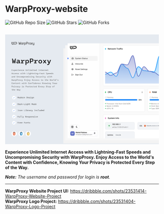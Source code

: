 # WarpProxy-website

![GitHub Repo Size](https://img.shields.io/github/repo-size/Mhadi-1382/WarpProxy-website)
![GitHub Stars](https://img.shields.io/github/stars/Mhadi-1382/WarpProxy-website)
![GitHub Forks](https://img.shields.io/github/forks/Mhadi-1382/WarpProxy-website)

<br>

<img src="https://github.com/Mhadi-1382/WarpProxy-website/blob/master/WarpProxy_Website_Cover.png" alt="WarpProxy-website" description="Experience Unlimited Internet Access with Lightning-Fast Speeds and Uncompromising Security with WarpProxy. Enjoy Access to the World's Content with Confidence, Knowing Your Privacy is Protected Every Step of the Way.">

**Experience Unlimited Internet Access with Lightning-Fast Speeds and Uncompromising Security with WarpProxy. Enjoy Access to the World's Content with Confidence, Knowing Your Privacy is Protected Every Step of the Way.**

***Note:** The username and password for login is **root**.*

***

**WarpProxy Website Project UI:** <a href="https://dribbble.com/shots/23531414-WarpProxy-Website-Project">https://dribbble.com/shots/23531414-WarpProxy-Website-Project</a>
<br>
**WarpProxy Logo Project:** <a href="https://dribbble.com/shots/23531404-WarpProxy-Logo-Project">https://dribbble.com/shots/23531404-WarpProxy-Logo-Project</a>
